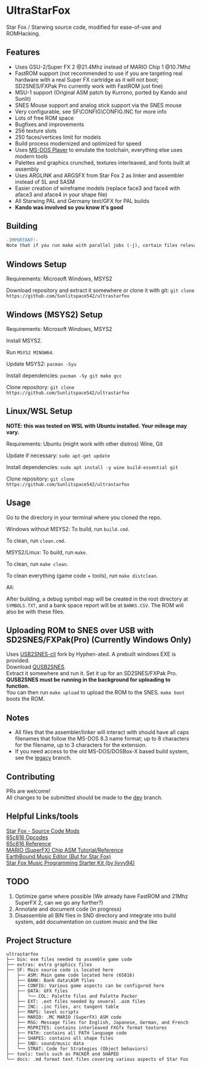 
# UltraStarFox
Star Fox / Starwing source code, modified for ease-of-use and ROMHacking.

## Features

- Uses GSU-2/Super FX 2 @21.4Mhz instead of MARIO Chip 1 @10.7Mhz
- FastROM support (not recommended to use if you are targeting real hardware with a real Super FX cartridge as it will not boot; SD2SNES/FXPak Pro currently work with FastROM just fine)
- MSU-1 support (Original ASM patch by Kurrono, ported by Kando and Sunlit)
- SNES Mouse support and analog stick support via the SNES mouse
- Very configurable, see SF\CONFIG\CONFIG.INC for more info
- Lots of free ROM space
- Bugfixes and improvements
- 256 texture slots
- 250 faces/vertices limit for models
- Build process modernized and optimized for speed
- Uses [MS-DOS Player](http://takeda-toshiya.my.coocan.jp/msdos/index.html) to emulate the toolchain, everything else uses modern tools
- Palettes and graphics crunched, textures interleaved, and fonts built at assembly
- Uses ARGLINK and ARGSFX from Star Fox 2 as linker and assembler instead of SL and SASM
- Easier creation of wireframe models (replace face3 and face4 with aface3 and aface4 in your shape file)
- All Starwing PAL and Germany text/GFX for PAL builds
- **Kando was involved so you know it's good**

## Building

```diff  
-IMPORTANT!-
Note that if you run make with parallel jobs (-j), certain files relevant for debugging will fail to generate properly.
```

## Windows Setup

Requirements: Microsoft Windows, MSYS2

Download repository and extract it somewhere or clone it with git: ``git clone https://github.com/Sunlitspace542/ultrastarfox``  

## Windows (MSYS2) Setup

Requirements: Microsoft Windows, MSYS2

Install MSYS2.  

Run ``MSYS2 MINGW64``.  

Update MSYS2: ``pacman -Syu``  

Install dependencies:  ``pacman -Sy git make gcc``  

Clone repository: ``git clone https://github.com/Sunlitspace542/ultrastarfox``  

## Linux/WSL Setup

**NOTE: this was tested on WSL with Ubuntu installed. Your mileage may vary.**  

Requirements: Ubuntu (might work with other distros) Wine, Git  

Update if necessary: ``sudo apt-get update``  

Install dependencies: ``sudo apt install -y wine build-essential git``  

Clone repository: ``git clone https://github.com/Sunlitspace542/ultrastarfox``  

## Usage

Go to the directory in your terminal where you cloned the repo.  

Windows without MSYS2:
To build, run ``build.cmd``.

To clean, run ``clean.cmd``.

MSYS2/Linux:
To build, run ``make``.  

To clean, run ``make clean``.  

To clean everything (game code + tools), run ``make distclean``.  

All:

After building, a debug symbol map will be created in the root directory at ``SYMBOLS.TXT``, and a bank space report will be at ``BANKS.CSV``. The ROM will also be with these files.  

## Uploading ROM to SNES over USB with SD2SNES/FXPak(Pro) (Currently Windows Only)

Uses [USB2SNES-cli](https://github.com/Hyphen-ated/usb2snes-cli) fork by Hyphen-ated. A prebuilt windows EXE is provided.  
Download [QUSB2SNES](https://github.com/Skarsnik/QUsb2snes/releases).  
Extract it somewhere and run it. Set it up for an SD2SNES/FXPak Pro.  
**QUSB2SNES must be running in the background for uploading to function.**  
You can then run ``make upload`` to upload the ROM to the SNES. ``make boot`` boots the ROM.  

## Notes

- All files that the assembler/linker will interact with should have all caps filenames that follow the MS-DOS 8.3 name format; up to 8 characters for the filename, up to 3 characters for the extension.
- If you need access to the old MS-DOS/DOSBox-X based build system, see the [legacy](https://github.com/Sunlitspace542/ultrastarfox/tree/legacy) branch.

## Contributing

PRs are welcome!  
All changes to be submitted should be made to the [dev](https://github.com/Sunlitspace542/ultrastarfox/tree/dev) branch.  

## Helpful Links/tools

[Star Fox - Source Code Mods](https://docs.google.com/document/d/1kdgPCBeQFYsAepSDNpmwO8ZysRJjdnwK_5gWT2FFQEk/edit?usp=sharing)  
[65c816 Opcodes](https://undisbeliever.net/snesdev/65816-opcodes.html)  
[65c816 Reference](https://wiki.superfamicom.org/65816-reference)  
[MARIO (SuperFX) Chip ASM Tutorial/Reference](https://en.m.wikibooks.org/wiki/Super_NES_Programming/Super_FX_tutorial)  
[EarthBound Music Editor (But for Star Fox)](https://github.com/phonymike/ebmused4sf/)  
[Star Fox Music Programming Starter Kit (by livvy94)](https://www.dropbox.com/sh/m3sk75dmsyx5tey/AACLDXVcQEJk3ezQCDBitEs7a?dl=0)

## TODO
1. Optimize game where possible (We already have FastROM and 21Mhz SuperFX 2, can we go any further?)  
2. Annotate and document code (in progress)  
3. Disassemble all BIN files in SND directory and integrate into build system, add documentation on custom music and the like  

## Project Structure
```
ultrastarfox
├── bin: exe files needed to assemble game code
├── extras: extra graphics files
├── SF: Main source code is located here
│   ├── ASM: Main game code located here (65816)
│   ├── BANK: Bank data\ASM files
│   ├── CONFIG: Various game aspects can be configured here
│   ├── DATA: GFX files
│   │   └── COL: Palette files and Palette Packer
│   ├── EXT: .ext files needed by several .asm files
│   ├── INC: .inc files, arc tangent table
│   ├── MAPS: level scripts
│   ├── MARIO: .MC MARIO (SuperFX) ASM code
│   ├── MSG: Message files for English, Japanese, German, and French
│   ├── MSPRITES: contains interleaved FXGfx format textures
│   ├── PATH: contains all PATH language code
│   ├── SHAPES: contains all shape files
│   ├── SND: sound/music data
│   └── STRAT: Code for Strategies (Object behaviors)
├── tools: tools such as PACKER and SHAPED
└── docs: .md format text files covering various aspects of Star Fox
```
